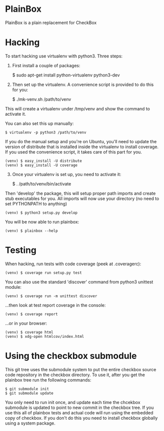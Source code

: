 PlainBox
========

PlainBox is a plain replacement for CheckBox

Hacking
=======

To start hacking use virtualenv with python3. Three steps:


1. First install a couple of packages:

    $ sudo apt-get install python-virtualenv python3-dev

2. Then set up the virtualenv. A convenience script is provided to do this for
   you:

    $ ./mk-venv.sh /path/to/venv

This will create a virtualenv under /tmp/venv and show the command to activate
it.

You can also set this up manually:

    $ virtualenv -p python3 /path/to/venv

If you do the manual setup and you're on  Ubuntu, you'll need to update the
version of distribute that is installed inside the virtualenv to install
coverage. If you used the convenience script, it takes care of this part for
you.

    (venv) $ easy_install -U distribute
    (venv) $ easy_install -U coverage

3. Once your virtualenv is set up, you need to activate it:

    $ . /path/to/venv/bin/activate


Then 'develop' the package, this will setup proper path imports and create stub
executables for you. All imports will now use your directory (no need to set
PYTHONPATH to anything)

    (venv) $ python3 setup.py develop

You will be now able to run plainbox:

    (venv) $ plainbox --help

Testing
=======

When hacking, run tests with code coverage (peek at .coveragerc):

    (venv) $ coverage run setup.py test

You can also use the standard 'discover' command from python3 unittest module:

    (venv) $ coverage run -m unittest discover

...then look at test report coverage in the console:

    (venv) $ coverage report

...or in your browser:

    (venv) $ coverage html
    (venv) $ xdg-open htmlcov/index.html

Using the checkbox submodule
============================

This git tree uses the submodule system to put the entire checkbox source code
repository in the checkbox directory. To use it, after you get the plainbox
tree run the following commands:

    $ git submodule init
    $ git submodule update

You only need to run init once, and update each time the chcekbox submodule is
updated to point to new commit in the checkbox tree. If you use this all of
plainbox tests and actual code will run using the embedded copy of checkbox. If
you don't do this you need to install checkbox globally using a system package.
